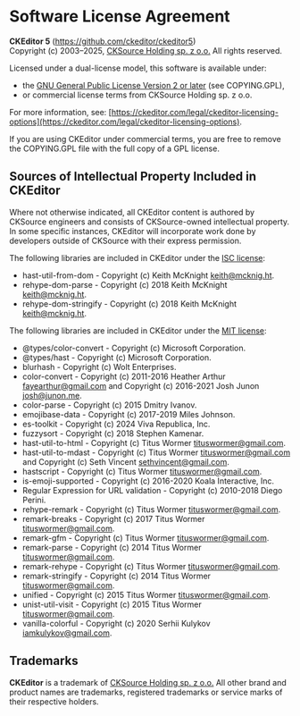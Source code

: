 Software License Agreement
==========================

**CKEditor&nbsp;5** (https://github.com/ckeditor/ckeditor5)<br>
Copyright (c) 2003–2025, [CKSource Holding sp. z o.o.](https://cksource.com) All rights reserved.

Licensed under a dual-license model, this software is available under:

* the [GNU General Public License Version 2 or later](https://www.gnu.org/licenses/gpl.html) (see COPYING.GPL),
* or commercial license terms from CKSource Holding sp. z o.o.

For more information, see: [https://ckeditor.com/legal/ckeditor-licensing-options](https://ckeditor.com/legal/ckeditor-licensing-options).

If you are using CKEditor under commercial terms, you are free to remove the COPYING.GPL file with the full copy of a GPL license.

Sources of Intellectual Property Included in CKEditor
-----------------------------------------------------

Where not otherwise indicated, all CKEditor content is authored by CKSource engineers and consists of CKSource-owned intellectual property. In some specific instances, CKEditor will incorporate work done by developers outside of CKSource with their express permission.

The following libraries are included in CKEditor under the [ISC license](https://opensource.org/licenses/ISC):

* hast-util-from-dom - Copyright (c) Keith McKnight <keith@mcknig.ht>.
* rehype-dom-parse - Copyright (c) 2018 Keith McKnight <keith@mcknig.ht>.
* rehype-dom-stringify - Copyright (c) 2018 Keith McKnight <keith@mcknig.ht>.

The following libraries are included in CKEditor under the [MIT license](https://opensource.org/licenses/MIT):

* @types/color-convert - Copyright (c) Microsoft Corporation.
* @types/hast - Copyright (c) Microsoft Corporation.
* blurhash - Copyright (c) Wolt Enterprises.
* color-convert - Copyright (c) 2011-2016 Heather Arthur <fayearthur@gmail.com> and Copyright (c) 2016-2021 Josh Junon <josh@junon.me>.
* color-parse - Copyright (c) 2015 Dmitry Ivanov.
* emojibase-data - Copyright (c) 2017-2019 Miles Johnson.
* es-toolkit - Copyright (c) 2024 Viva Republica, Inc.
* fuzzysort - Copyright (c) 2018 Stephen Kamenar.
* hast-util-to-html - Copyright (c) Titus Wormer <tituswormer@gmail.com>.
* hast-util-to-mdast - Copyright (c) Titus Wormer <tituswormer@gmail.com> and Copyright (c) Seth Vincent <sethvincent@gmail.com>.
* hastscript - Copyright (c) Titus Wormer <tituswormer@gmail.com>.
* is-emoji-supported - Copyright (c) 2016-2020 Koala Interactive, Inc.
* Regular Expression for URL validation - Copyright (c) 2010-2018 Diego Perini.
* rehype-remark - Copyright (c) Titus Wormer <tituswormer@gmail.com>.
* remark-breaks - Copyright (c) 2017 Titus Wormer <tituswormer@gmail.com>.
* remark-gfm - Copyright (c) Titus Wormer <tituswormer@gmail.com>.
* remark-parse - Copyright (c) 2014 Titus Wormer <tituswormer@gmail.com>.
* remark-rehype - Copyright (c) Titus Wormer <tituswormer@gmail.com>.
* remark-stringify - Copyright (c) 2014 Titus Wormer <tituswormer@gmail.com>.
* unified - Copyright (c) 2015 Titus Wormer <tituswormer@gmail.com>.
* unist-util-visit - Copyright (c) 2015 Titus Wormer <tituswormer@gmail.com>.
* vanilla-colorful - Copyright (c) 2020 Serhii Kulykov <iamkulykov@gmail.com>.

Trademarks
----------

**CKEditor** is a trademark of [CKSource Holding sp. z o.o.](https://cksource.com) All other brand and product names are trademarks, registered trademarks or service marks of their respective holders.
